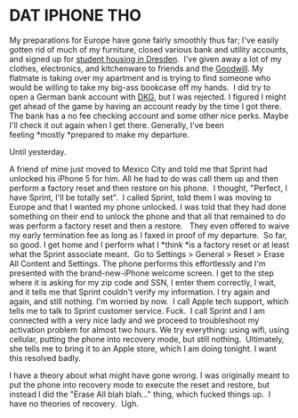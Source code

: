 <!--
slug: dat-iphone-tho
date: Tue Aug 27 2013 17:46:00 GMT-0700 (Pacific Daylight Time)
tags: iphone, sprint, craigslist, moving, europe, activation, restore, reset, recovery mode, activate, apple, unlock
title: DAT IPHONE THO
id: 59540689215
link: http://blog.mhgbrown.is/post/59540689215/dat-iphone-tho
raw: {"type":"text","blog_name":"mhgbrown-writing","blog":{"name":"mhgbrown-writing","title":"","description":"","url":"http://blog.mhgbrown.is/","uuid":"t:ePEJSJNMnTiNT1c2s-GWmw","updated":1455741575},"id":59540689215,"post_url":"http://blog.mhgbrown.is/post/59540689215/dat-iphone-tho","slug":"dat-iphone-tho","date":"2013-08-28 00:46:00 GMT","timestamp":1377650760,"state":"published","format":"html","reblog_key":"sQHYRL9N","tags":["iphone","sprint","craigslist","moving","europe","activation","restore","reset","recovery mode","activate","apple","unlock"],"short_url":"https://tmblr.co/ZYX4lqtSvj4-","summary":"DAT IPHONE THO","should_open_in_legacy":false,"recommended_source":null,"recommended_color":null,"note_count":0,"title":"DAT IPHONE THO","body":"<p>My preparations for Europe have gone fairly smoothly thus far; I&rsquo;ve easily gotten rid of much of my furniture, closed various bank and utility accounts, and signed up for <a href=\"http://www.studentenwerk-dresden.de/wohnen/\">student housing in Dresden</a>.  I&rsquo;ve given away a lot of my clothes, electronics, and kitchenware to friends and the <a href=\"http://sfgoodwill.org\">Goodwill</a>. My flatmate is taking over my apartment and is trying to find someone who would be willing to take my big-ass bookcase off my hands.  I did try to open a German bank account with <a href=\"https://www.dkb.de/%E2%80%8E\">DKG</a>, but I was rejected. I figured I might get ahead of the game by having an account ready by the time I got there. The bank has a no fee checking account and some other nice perks. Maybe I&rsquo;ll check it out again when I get there. Generally, I&rsquo;ve been feeling <em>mostly </em>prepared to make my departure.  </p>\n<p>Until yesterday.</p>\n<p>A friend of mine just moved to Mexico City and told me that Sprint had unlocked his iPhone 5 for him. All he had to do was call them up and then perform a factory reset and then restore on his phone.  I thought, &ldquo;Perfect, I have Sprint, I&rsquo;ll be totally set&rdquo;.  I called Sprint, told them I was moving to Europe and that I wanted my phone unlocked. I was told that they had done something on their end to unlock the phone and that all that remained to do was perform a factory reset and then a restore.   They even offered to waive my early termination fee as long as I faxed in proof of my departure.  So far, so good. I get home and I perform what I <em>think </em>is a factory reset or at least what the Sprint associate meant.  Go to Settings &gt; General &gt; Reset &gt; Erase All Content and Settings. The phone performs this effortlessly and I&rsquo;m presented with the brand-new-iPhone welcome screen. I get to the step where it is asking for my zip code and SSN, I enter them correctly, I wait, and it tells me that Sprint couldn&rsquo;t verify my information. I try again and again, and still nothing. I&rsquo;m worried by now.  I call Apple tech support, which tells me to talk to Sprint customer service. Fuck.  I call Sprint and I am connected with a very nice lady and we proceed to troubleshoot my activation problem for almost two hours. We try everything: using wifi, using cellular, putting the phone into recovery mode, but still nothing.  Ultimately, she tells me to bring it to an Apple store, which I am doing tonight. I want this resolved badly.</p>\n<p>I have a theory about what might have gone wrong. I was originally meant to put the phone into recovery mode to execute the reset and restore, but instead I did the &ldquo;Erase All blah blah&hellip;&rdquo; thing, which fucked things up.  I have no theories of recovery.  Ugh.</p>","reblog":{"comment":"<p>My preparations for Europe have gone fairly smoothly thus far; I’ve easily gotten rid of much of my furniture, closed various bank and utility accounts, and signed up for <a href=\"http://www.studentenwerk-dresden.de/wohnen/\">student housing in Dresden</a>.  I’ve given away a lot of my clothes, electronics, and kitchenware to friends and the <a href=\"http://sfgoodwill.org\">Goodwill</a>. My flatmate is taking over my apartment and is trying to find someone who would be willing to take my big-ass bookcase off my hands.  I did try to open a German bank account with <a href=\"https://www.dkb.de/%E2%80%8E\">DKG</a>, but I was rejected. I figured I might get ahead of the game by having an account ready by the time I got there. The bank has a no fee checking account and some other nice perks. Maybe I’ll check it out again when I get there. Generally, I’ve been feeling <em>mostly </em>prepared to make my departure.  </p>\n<p>Until yesterday.</p>\n<p>A friend of mine just moved to Mexico City and told me that Sprint had unlocked his iPhone 5 for him. All he had to do was call them up and then perform a factory reset and then restore on his phone.  I thought, “Perfect, I have Sprint, I’ll be totally set”.  I called Sprint, told them I was moving to Europe and that I wanted my phone unlocked. I was told that they had done something on their end to unlock the phone and that all that remained to do was perform a factory reset and then a restore.   They even offered to waive my early termination fee as long as I faxed in proof of my departure.  So far, so good. I get home and I perform what I <em>think </em>is a factory reset or at least what the Sprint associate meant.  Go to Settings &gt; General &gt; Reset &gt; Erase All Content and Settings. The phone performs this effortlessly and I’m presented with the brand-new-iPhone welcome screen. I get to the step where it is asking for my zip code and SSN, I enter them correctly, I wait, and it tells me that Sprint couldn’t verify my information. I try again and again, and still nothing. I’m worried by now.  I call Apple tech support, which tells me to talk to Sprint customer service. Fuck.  I call Sprint and I am connected with a very nice lady and we proceed to troubleshoot my activation problem for almost two hours. We try everything: using wifi, using cellular, putting the phone into recovery mode, but still nothing.  Ultimately, she tells me to bring it to an Apple store, which I am doing tonight. I want this resolved badly.</p>\n<p>I have a theory about what might have gone wrong. I was originally meant to put the phone into recovery mode to execute the reset and restore, but instead I did the “Erase All blah blah…” thing, which fucked things up.  I have no theories of recovery.  Ugh.</p>","tree_html":""},"trail":[{"blog":{"name":"mhgbrown-writing","active":true,"theme":{"header_full_width":2448,"header_full_height":3264,"header_focus_width":2048,"header_focus_height":1152,"avatar_shape":"circle","background_color":"#FAFAFA","body_font":"Helvetica Neue","header_bounds":"997,2351,2266,96","header_image":"https://static.tumblr.com/4b23ec7fb988076e81306480748de0b1/aqgwfuh/OUkncja1l/tumblr_static_5q6zyxvvxkco0k440g4kokosg.jpg","header_image_focused":"https://static.tumblr.com/4b23ec7fb988076e81306480748de0b1/aqgwfuh/SPuncja1u/tumblr_static_tumblr_static_5q6zyxvvxkco0k440g4kokosg_focused_v3.jpg","header_image_scaled":"https://static.tumblr.com/4b23ec7fb988076e81306480748de0b1/aqgwfuh/OUkncja1l/tumblr_static_5q6zyxvvxkco0k440g4kokosg_2048_v2.jpg","header_stretch":true,"link_color":"#529ECC","show_avatar":true,"show_description":true,"show_header_image":true,"show_title":true,"title_color":"#444444","title_font":"Gibson","title_font_weight":"bold"},"share_likes":false,"share_following":false,"can_be_followed":true},"post":{"id":"59540689215"},"content_raw":"<p>My preparations for Europe have gone fairly smoothly thus far; I’ve easily gotten rid of much of my furniture, closed various bank and utility accounts, and signed up for <a href=\"http://www.studentenwerk-dresden.de/wohnen/\">student housing in Dresden</a>.  I’ve given away a lot of my clothes, electronics, and kitchenware to friends and the <a href=\"http://sfgoodwill.org\">Goodwill</a>. My flatmate is taking over my apartment and is trying to find someone who would be willing to take my big-ass bookcase off my hands.  I did try to open a German bank account with <a href=\"https://www.dkb.de/%E2%80%8E\">DKG</a>, but I was rejected. I figured I might get ahead of the game by having an account ready by the time I got there. The bank has a no fee checking account and some other nice perks. Maybe I’ll check it out again when I get there. Generally, I’ve been feeling <em>mostly </em>prepared to make my departure.  </p>\n<p>Until yesterday.</p>\n<p>A friend of mine just moved to Mexico City and told me that Sprint had unlocked his iPhone 5 for him. All he had to do was call them up and then perform a factory reset and then restore on his phone.  I thought, “Perfect, I have Sprint, I’ll be totally set”.  I called Sprint, told them I was moving to Europe and that I wanted my phone unlocked. I was told that they had done something on their end to unlock the phone and that all that remained to do was perform a factory reset and then a restore.   They even offered to waive my early termination fee as long as I faxed in proof of my departure.  So far, so good. I get home and I perform what I <em>think </em>is a factory reset or at least what the Sprint associate meant.  Go to Settings &gt; General &gt; Reset &gt; Erase All Content and Settings. The phone performs this effortlessly and I’m presented with the brand-new-iPhone welcome screen. I get to the step where it is asking for my zip code and SSN, I enter them correctly, I wait, and it tells me that Sprint couldn’t verify my information. I try again and again, and still nothing. I’m worried by now.  I call Apple tech support, which tells me to talk to Sprint customer service. Fuck.  I call Sprint and I am connected with a very nice lady and we proceed to troubleshoot my activation problem for almost two hours. We try everything: using wifi, using cellular, putting the phone into recovery mode, but still nothing.  Ultimately, she tells me to bring it to an Apple store, which I am doing tonight. I want this resolved badly.</p>\n<p>I have a theory about what might have gone wrong. I was originally meant to put the phone into recovery mode to execute the reset and restore, but instead I did the “Erase All blah blah…” thing, which fucked things up.  I have no theories of recovery.  Ugh.</p>","content":"<p>My preparations for Europe have gone fairly smoothly thus far; I&rsquo;ve easily gotten rid of much of my furniture, closed various bank and utility accounts, and signed up for <a href=\"http://www.studentenwerk-dresden.de/wohnen/\">student housing in Dresden</a>. &nbsp;I&rsquo;ve given away a lot of my clothes, electronics, and kitchenware to friends and the <a href=\"http://sfgoodwill.org\">Goodwill</a>. My flatmate is taking over my apartment and is trying to find someone who would be willing to take my big-ass bookcase off my hands. &nbsp;I did try to open a German bank account with <a href=\"https://www.dkb.de/%E2%80%8E\">DKG</a>, but I was rejected. I figured I might get ahead of the game by having an account ready by the time I got there. The bank has a no fee checking account and some other nice perks. Maybe I&rsquo;ll check it out again when I get there. Generally, I&rsquo;ve been feeling&nbsp;<em>mostly&nbsp;</em>prepared to make my departure. &nbsp;</p>\n<p>Until yesterday.</p>\n<p>A friend of mine just moved to Mexico City and told me that Sprint had unlocked his iPhone 5 for him. All he had to do was call them up and then perform a factory reset and then restore on his phone. &nbsp;I thought, &ldquo;Perfect, I have Sprint, I&rsquo;ll be totally set&rdquo;. &nbsp;I called Sprint, told them I was moving to Europe and that I wanted my phone unlocked. I was told that they had done something on their end to unlock the phone and that all that remained to do was perform a factory reset and then a restore. &nbsp; They even offered to waive my early termination fee as long as I faxed in proof of my departure. &nbsp;So far, so good. I get home and I perform what I&nbsp;<em>think&nbsp;</em>is a factory reset or at least what the Sprint associate meant. &nbsp;Go to Settings &gt; General &gt; Reset &gt; Erase All Content and Settings. The phone performs this effortlessly and I&rsquo;m presented with the brand-new-iPhone welcome screen. I get to the step where it is asking for my zip code and SSN, I enter them correctly, I wait, and it tells me that Sprint couldn&rsquo;t verify my information. I try again and again, and still nothing. I&rsquo;m worried by now. &nbsp;I call Apple tech support, which tells me to talk to Sprint customer service. Fuck. &nbsp;I call Sprint and I am connected with a very nice lady and we proceed to troubleshoot my activation problem for almost two hours. We try everything: using wifi, using cellular, putting the phone into recovery mode, but still nothing. &nbsp;Ultimately, she tells me to bring it to an Apple store, which I am doing tonight. I want this resolved badly.</p>\n<p>I have a theory about what might have gone wrong. I was originally meant to put the phone into recovery mode to execute the reset and restore, but instead I did the &ldquo;Erase All blah blah&hellip;&rdquo; thing, which fucked things up. &nbsp;I have no theories of recovery. &nbsp;Ugh.</p>","is_current_item":true,"is_root_item":true}],"can_like":false,"can_reblog":false,"can_send_in_message":true,"can_reply":false,"display_avatar":true}
publish: 2013-08-027
-->


DAT IPHONE THO
==============

My preparations for Europe have gone fairly smoothly thus far; I've
easily gotten rid of much of my furniture, closed various bank and
utility accounts, and signed up for [student housing in
Dresden](http://www.studentenwerk-dresden.de/wohnen/).  I've given away
a lot of my clothes, electronics, and kitchenware to friends and the
[Goodwill](http://sfgoodwill.org). My flatmate is taking over my
apartment and is trying to find someone who would be willing to take my
big-ass bookcase off my hands.  I did try to open a German bank account
with [DKG](https://www.dkb.de/%E2%80%8E), but I was rejected. I figured
I might get ahead of the game by having an account ready by the time I
got there. The bank has a no fee checking account and some other nice
perks. Maybe I'll check it out again when I get there. Generally, I've
been feeling *mostly *prepared to make my departure.  

Until yesterday.

A friend of mine just moved to Mexico City and told me that Sprint had
unlocked his iPhone 5 for him. All he had to do was call them up and
then perform a factory reset and then restore on his phone.  I thought,
"Perfect, I have Sprint, I'll be totally set".  I called Sprint, told
them I was moving to Europe and that I wanted my phone unlocked. I was
told that they had done something on their end to unlock the phone and
that all that remained to do was perform a factory reset and then a
restore.   They even offered to waive my early termination fee as long
as I faxed in proof of my departure.  So far, so good. I get home and I
perform what I *think *is a factory reset or at least what the Sprint
associate meant.  Go to Settings \> General \> Reset \> Erase All
Content and Settings. The phone performs this effortlessly and I'm
presented with the brand-new-iPhone welcome screen. I get to the step
where it is asking for my zip code and SSN, I enter them correctly, I
wait, and it tells me that Sprint couldn't verify my information. I try
again and again, and still nothing. I'm worried by now.  I call Apple
tech support, which tells me to talk to Sprint customer service. Fuck.
 I call Sprint and I am connected with a very nice lady and we proceed
to troubleshoot my activation problem for almost two hours. We try
everything: using wifi, using cellular, putting the phone into recovery
mode, but still nothing.  Ultimately, she tells me to bring it to an
Apple store, which I am doing tonight. I want this resolved badly.

I have a theory about what might have gone wrong. I was originally meant
to put the phone into recovery mode to execute the reset and restore,
but instead I did the "Erase All blah blah..." thing, which fucked
things up.  I have no theories of recovery.  Ugh.


